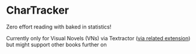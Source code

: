# CharTracker
Zero effort reading with baked in statistics!

Currently only for Visual Novels (VNs) via Textractor ([via related extension](https://github.com/KamWithK/TextractorSender)) but might support other books further on

